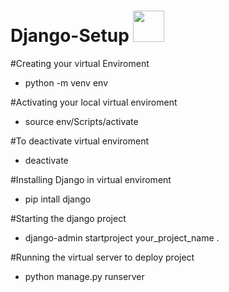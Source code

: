 # Django-Setup <img src ="https://www.opengis.ch/wp-content/uploads/2020/04/django-python-logo.png" height=50 width=50/>

#Creating your virtual Enviroment
- python -m venv env

#Activating your local virtual enviroment
- source env/Scripts/activate

#To deactivate virtual enviroment
- deactivate

#Installing Django in virtual enviroment
- pip intall django

#Starting the django project
- django-admin startproject your_project_name .

#Running the virtual server to deploy project
- python manage.py runserver

